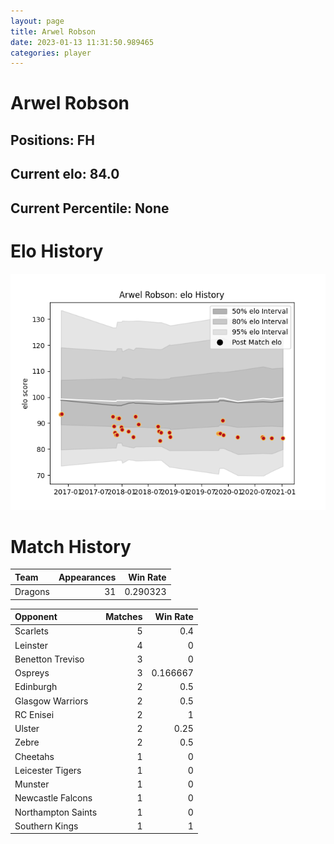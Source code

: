```yaml
---  
layout: page  
title: Arwel Robson  
date: 2023-01-13 11:31:50.989465  
categories: player  
---
```

# Arwel Robson

## Positions: FH

## Current elo: 84.0

## Current Percentile: None

# Elo History


![elo history](history_ArwelRobson.png)
# Match History


| Team    |   Appearances |   Win Rate |
|:--------|--------------:|-----------:|
| Dragons |            31 |   0.290323 |

| Opponent           |   Matches |   Win Rate |
|:-------------------|----------:|-----------:|
| Scarlets           |         5 |   0.4      |
| Leinster           |         4 |   0        |
| Benetton Treviso   |         3 |   0        |
| Ospreys            |         3 |   0.166667 |
| Edinburgh          |         2 |   0.5      |
| Glasgow Warriors   |         2 |   0.5      |
| RC Enisei          |         2 |   1        |
| Ulster             |         2 |   0.25     |
| Zebre              |         2 |   0.5      |
| Cheetahs           |         1 |   0        |
| Leicester Tigers   |         1 |   0        |
| Munster            |         1 |   0        |
| Newcastle Falcons  |         1 |   0        |
| Northampton Saints |         1 |   0        |
| Southern Kings     |         1 |   1        |